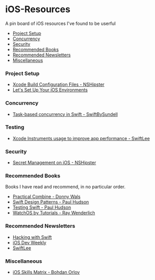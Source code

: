 # iOS-Resources

A pin board of iOS resources I've found to be userful

* [Project Setup](#Project-Setup)
* [Concurrency](#Concurrency)
* [Security](#Security)
* [Recommended Books](#Recommended-Books)
* [Recommended Newsletters](#Recommended-Newsletters)
* [Miscellaneous](#Miscellaneous)

### Project Setup

* [Xcode Build Configuration Files - NSHipster](https://nshipster.com/xcconfig/)
* [Let's Set Up Your iOS Environments](https://thoughtbot.com/blog/let-s-setup-your-ios-environments)

### Concurrency

* [Task-based concurrency in Swift - SwiftBySundell](https://www.swiftbysundell.com/articles/task-based-concurrency-in-swift/)

### Testing

* [Xcode Instruments usage to improve app performance - SwiftLee](https://www.avanderlee.com/debugging/xcode-instruments-time-profiler/)

### Security

* [Secret Management on iOS - NSHipster](https://nshipster.com/secrets/)

### Recommended Books

Books I have read and recommend, in no particular order.

* [Practical Combine - Donny Wals](https://practicalcombine.com)
* [Swift Design Patterns - Paul Hudson](https://www.hackingwithswift.com/store/swift-design-patterns)
* [Testing Swift - Paul Hudson](https://www.hackingwithswift.com/store/testing-swift)
* [WatchOS by Tutorials - Ray Wenderlich](https://store.raywenderlich.com/products/watchos-by-tutorials)

### Recommended Newsletters

* [Hacking with Swift](https://www.hackingwithswift.com/newsletter)
* [iOS Dev Weekly](https://iosdevweekly.com)
* [SwiftLee](https://www.avanderlee.com/swiftlee-weekly)

### Miscellaneous

* [iOS Skills Matrix - Bohdan Orlov](https://github.com/BohdanOrlov/ios-skills-matrix)